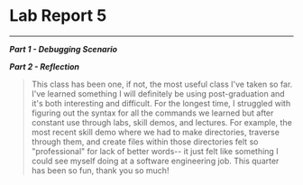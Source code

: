 # Lab Report 5
---   

***Part 1 - Debugging Scenario***   


***Part 2 - Reflection***
> This class has been one, if not, the most useful class I've taken so far. I've learned something I will definitely be using post-graduation and it's both interesting and difficult. For the longest time, I struggled with figuring out the syntax for all the commands we learned but after constant use through labs, skill demos, and lectures. For example, the most recent skill demo where we had to make directories, traverse through them, and create files within those directories felt so "professional" for lack of better words-- it just felt like something I could see myself doing at a software engineering job. This quarter has been so fun, thank you so much!
